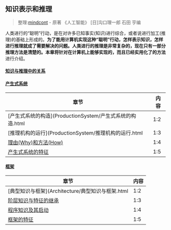 ## 知识表示和推理

> 整理:[mindcont](https://github.com/mindcont) - 原著 《人工智能》 [日]沟口理一郎 石田 亨编

人类进行的“聪明”行动，是在对许多已知事实(知识)进行综合，或者说进行加工(推理)的基础上形成的。**为了能用计算机实现这种“聪明”行动，怎样表示知识，怎样进行推理就成了需要解决的问题。**人类进行的推理是非常复杂的，现在只有一部分推理方法是清楚的。本章将针对在计算机上能够实现的，而且已经**实用化了的方法**进行介绍。  

#### [知识与推理中的关系](Knowledge-Reasoning/index.html)
#### [产生式系统](Knowledge-Reasoning/ProductionSystem/index.html)
| 章节 | 内容 |
| -- | -- |
| [产生式系统的构造](ProductionSystem/产生式系统的构造.html| 1:2 |
| [推理机构的运行](ProductionSystem/推理机构的运行.html | 1:3 |
| [理由(Why)和方法(How)](ProductionSystem/理由和方法.html) | 1:4 |
| [产生式系统的特征](ProductionSystem/产生式系统的特征.html) | 1:5 |

#### [框架](Knowledge-Reasoning/Architecture/index.html)
| 章节 | 内容 |
| -- | -- |
| [典型知识与框架](Architecture/典型知识与框架.html| 1:2 |
| [阶层知识与特征的继承](Architecture/阶层知识与特征的继承.html) | 1:3 |
| [程序知识及其启动](Architecture/程序知识及其启动.html) | 1:4 |
| [框架的特征](Architecture/框架的特征.html) | 1:5 |

